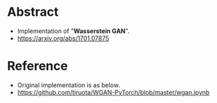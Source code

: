# Abstract
* Implementation of "**Wasserstein GAN**".
* https://arxiv.org/abs/1701.07875

# Reference
* Original implementation is as below.
* https://github.com/tiruota/WGAN-PyTorch/blob/master/wgan.ipynb
